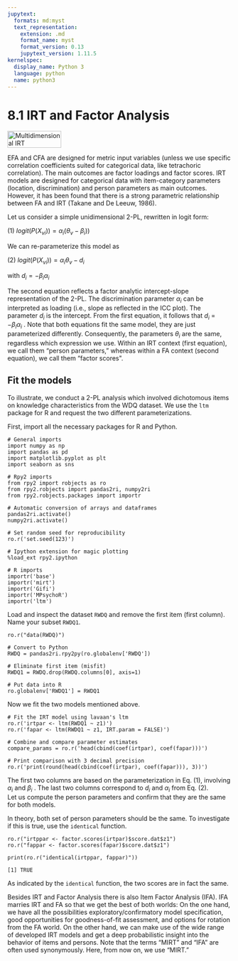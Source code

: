 ```yaml
---
jupytext:
  formats: md:myst
  text_representation:
    extension: .md
    format_name: myst
    format_version: 0.13
    jupytext_version: 1.11.5
kernelspec:
  display_name: Python 3
  language: python
  name: python3
---
```


# 8.1 IRT and Factor Analysis

<div style="display: flex; justify-content: space-between;">
  <img src="https://www.researchgate.net/profile/R-Chalmers/publication/275441302/figure/fig1/AS:613924500164609@1523382415156/The-probability-surface-plots-on-the-top-represent-two-dimensional-compensatory-left.png" alt="Multidimensional IRT" style="width: 49%;">
</div>

EFA and CFA are designed for metric input variables
(unless we use specific correlation coefficients suited for categorical data, like tetrachoric correlation). The
main outcomes are factor loadings and factor scores. IRT models are designed for
categorical data with item-category parameters (location, discrimination) and person
parameters as main outcomes. However, it has been found that there is a strong
parametric relationship between FA and IRT (Takane and De Leeuw, 1986).  

Let us consider a simple unidimensional 2-PL, rewritten in logit form:  

(1) $logit(P(X_{vi})) = \alpha_i(\theta_v - \beta_i))$

We can re-parameterize this model as  

(2) $logit(P(X_{vi})) = \alpha_i\theta_v - d_i$

with $d_i = -\beta_i\alpha_i$

The second equation reflects a factor analytic intercept-slope representation of the
2-PL. The discrimination parameter $\alpha_i$ can be interpreted as loading (i.e., slope as
reflected in the ICC plot). The parameter $d_i$ is the intercept. From the first equation,
it follows that $d_i$ = $-\beta_i\alpha_i$ . Note that both equations fit the same model, they are just
parameterized differently. Consequently, the parameters $\theta_i$ are the same, regardless
which expression we use. Within an IRT context (first equation), we call them “person
parameters,” whereas within a FA context (second equation), we call them “factor scores".  

## Fit the models

To illustrate, we conduct a 2-PL analysis which involved
dichotomous items on knowledge characteristics from the WDQ dataset.
We use the `ltm` package for R and request the two different parameterizations.

First, import all the necessary packages for R and Python.

```{code-cell}  
# General imports
import numpy as np
import pandas as pd
import matplotlib.pyplot as plt
import seaborn as sns

# Rpy2 imports
from rpy2 import robjects as ro
from rpy2.robjects import pandas2ri, numpy2ri
from rpy2.robjects.packages import importr

# Automatic conversion of arrays and dataframes
pandas2ri.activate()
numpy2ri.activate()

# Set random seed for reproducibility
ro.r('set.seed(123)')

# Ipython extension for magic plotting
%load_ext rpy2.ipython

# R imports
importr('base')
importr('mirt')
importr('Gifi')
importr('MPsychoR')
importr('ltm')
```

Load and inspect the dataset `RWDQ` and remove the first item (first column). Name your subset `RWDQ1`.

```{code-cell} 
ro.r("data(RWDQ)")

# Convert to Python
RWDQ = pandas2ri.rpy2py(ro.globalenv['RWDQ'])

# Eliminate first item (misfit)
RWDQ1 = RWDQ.drop(RWDQ.columns[0], axis=1)

# Put data into R
ro.globalenv['RWDQ1'] = RWDQ1
```

Now we fit the two models mentioned above.

```{code-cell}  
# Fit the IRT model using lavaan's ltm
ro.r('irtpar <- ltm(RWDQ1 ~ z1)')
ro.r('fapar <- ltm(RWDQ1 ~ z1, IRT.param = FALSE)')

# Combine and compare parameter estimates
compare_params = ro.r('head(cbind(coef(irtpar), coef(fapar)))')

# Print comparison with 3 decimal precision
ro.r('print(round(head(cbind(coef(irtpar), coef(fapar))), 3))')
```

The first two columns are based on the parameterization in Eq. (1), involving
$\alpha_i$ and $\beta_i$ . The last two columns correspond to $d_i$ and $\alpha_i$ from Eq. (2).   
Let us compute the person parameters and confirm that they are the same for both models.

In theory, both set of person parameters should be the same. To investigate if this is true, use the `identical` function.

```{code-cell}  
ro.r("irtppar <- factor.scores(irtpar)$score.dat$z1")
ro.r("fappar <- factor.scores(fapar)$score.dat$z1")

print(ro.r("identical(irtppar, fappar)"))
```

```
[1] TRUE
```

As indicated by the `identical` function, the two scores are in fact the same.  

Besides IRT and Factor Analysis there is also Item Factor Analysis (IFA).
IFA marries IRT and FA so that we get the best of both worlds: On the one hand,
we have all the possibilities exploratory/confirmatory model specification, good
opportunities for goodness-of-fit assessment, and options for rotation from the FA
world. On the other hand, we can make use of the wide range of developed IRT
models and get a deep probabilistic insight into the behavior of items and persons.
Note that the terms “MIRT” and “IFA” are often used synonymously. Here, from now on, we use “MIRT.”
